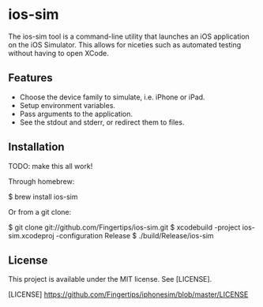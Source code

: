 ios-sim
=======

The ios-sim tool is a command-line utility that launches an iOS application on
the iOS Simulator. This allows for niceties such as automated testing without
having to open XCode.

Features
--------

* Choose the device family to simulate, i.e. iPhone or iPad.
* Setup environment variables.
* Pass arguments to the application.
* See the stdout and stderr, or redirect them to files.

Installation
------------

TODO: make this all work!

Through homebrew:

  $ brew install ios-sim

Or from a git clone:

  $ git clone git://github.com/Fingertips/ios-sim.git
  $ xcodebuild -project ios-sim.xcodeproj -configuration Release
  $ ./build/Release/ios-sim

License
-------

This project is available under the MIT license. See [LICENSE].

[LICENSE] https://github.com/Fingertips/iphonesim/blob/master/LICENSE
